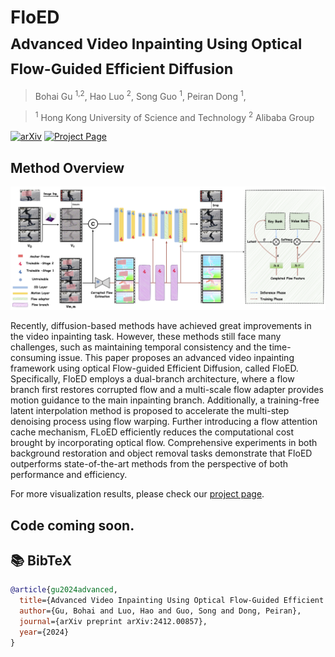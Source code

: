 # FloED <br><sub> Advanced Video Inpainting Using Optical Flow-Guided Efficient Diffusion </sub>

> Bohai Gu <sup>1,2</sup>,
> Hao Luo <sup>2</sup>,
> Song Guo <sup>1</sup>,
> Peiran Dong <sup>1</sup>,

> <sup>1</sup> Hong Kong University of Science and Technology
> <sup>2</sup> Alibaba Group

[![arXiv](https://img.shields.io/badge/arXiv-2412.00857-b31b1b)](https://arxiv.org/abs/2412.00857)
[![Project Page](https://img.shields.io/badge/Project-Website-orange)](https://nevsnev.github.io/FloED)




## Method Overview

![Method Overview](Assert/Fig_0.jpg)
 <div class="content has-text-justified">
          <p>
            Recently, diffusion-based methods have achieved great improvements in the video inpainting task. However, these methods still face many challenges, such as maintaining temporal consistency and the time-consuming issue.
            This paper proposes an advanced video inpainting framework using optical Flow-guided Efficient Diffusion, called FloED. 
            Specifically, FloED employs a dual-branch architecture, where a flow branch first restores corrupted flow and a multi-scale flow adapter provides motion guidance to the main inpainting branch.
            Additionally, a training-free latent interpolation method is proposed to accelerate the multi-step denoising process using flow warping. Further introducing a flow attention cache mechanism, FLoED efficiently reduces the computational cost brought by incorporating optical flow.
            Comprehensive experiments in both background restoration and object removal tasks demonstrate that FloED outperforms state-of-the-art methods from the perspective of both performance and efficiency.
          </p>
        </div>



For more visualization results, please check our [project page](https://nevsnev.github.io/FloED).

## Code coming soon.


## 📚 BibTeX

```bibtex
@article{gu2024advanced,
  title={Advanced Video Inpainting Using Optical Flow-Guided Efficient Diffusion},
  author={Gu, Bohai and Luo, Hao and Guo, Song and Dong, Peiran},
  journal={arXiv preprint arXiv:2412.00857},
  year={2024}
}
